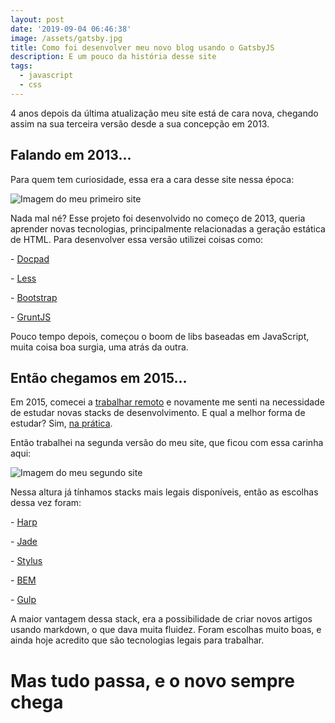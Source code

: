 ```yaml
---
layout: post
date: '2019-09-04 06:46:38'
image: /assets/gatsby.jpg
title: Como foi desenvolver meu novo blog usando o GatsbyJS
description: E um pouco da história desse site
tags:
  - javascript
  - css
---
```

4 anos depois da última atualização meu site está de cara nova, chegando assim na sua terceira versão desde a sua concepção em 2013.

## Falando em 2013...

Para quem tem curiosidade, essa era a cara desse site nessa época:

![Imagem do meu primeiro site](/assets/first-site.png)

Nada mal né? Esse projeto foi desenvolvido no começo de 2013, queria aprender novas tecnologias, principalmente relacionadas a geração estática de HTML. Para desenvolver essa versão utilizei coisas como:

\- [Docpad](https://docpad.bevry.me/)

\- [Less](http://lesscss.org/)

\- [Bootstrap](https://getbootstrap.com/)

\- [GruntJS](https://gruntjs.com/)

Pouco tempo depois, começou o boom de libs baseadas em JavaScript, muita coisa boa surgia, uma atrás da outra. 

## Então chegamos em 2015...

Em 2015, comecei a [trabalhar remoto](/blog/sobre-trabalhar-remoto/) e novamente me senti na necessidade de estudar novas stacks de desenvolvimento. E qual a melhor forma de estudar? Sim, [na prática](/blog/aproximando-seus-estudos-de-cenarios-reais/). 

Então trabalhei na segunda versão do meu site, que ficou com essa carinha aqui:

![Imagem do meu segundo site](/assets/second-site.png)

Nessa altura já tínhamos stacks mais legais disponíveis, então as escolhas dessa vez foram:

\- [Harp](http://harpjs.com/)

\- [Jade](http://jade-lang.com/)

\- [Stylus](http://stylus-lang.com/) 

\- [BEM](http://getbem.com/introduction/)

\- [Gulp](https://gulpjs.com/)

A maior vantagem dessa stack, era a possibilidade de criar novos artigos usando markdown, o que dava muita fluidez. Foram escolhas muito boas, e ainda hoje acredito que são tecnologias legais para trabalhar.

# Mas tudo passa, e o novo sempre chega

